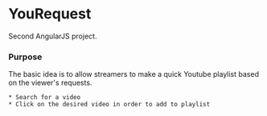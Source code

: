 # YouRequest
Second AngularJS project.

### Purpose

The basic idea is to allow streamers to make a quick Youtube playlist based on the viewer's requests.

	* Search for a video
	* Click on the desired video in order to add to playlist

